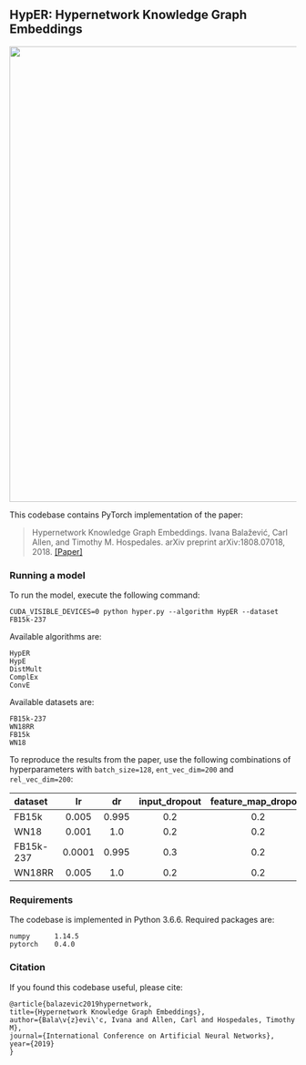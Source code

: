 
## HypER: Hypernetwork Knowledge Graph Embeddings

<p align="center">
  <img src="https://raw.githubusercontent.com/ibalazevic/HypER/master/hyper.png"/ width=800>
</p>

This codebase contains PyTorch implementation of the paper:

> Hypernetwork Knowledge Graph Embeddings.
> Ivana Balažević, Carl Allen, and Timothy M. Hospedales.
> arXiv preprint arXiv:1808.07018, 2018.
> [[Paper]](https://arxiv.org/pdf/1808.07018.pdf)

### Running a model

To run the model, execute the following command:

`CUDA_VISIBLE_DEVICES=0 python hyper.py --algorithm HypER --dataset FB15k-237`


Available algorithms are:

    HypER
    HypE
    DistMult
    ComplEx
    ConvE

Available datasets are:
    
    FB15k-237
    WN18RR
    FB15k
    WN18

To reproduce the results from the paper, use the following combinations of hyperparameters with `batch_size=128`, `ent_vec_dim=200` and `rel_vec_dim=200`:

dataset | lr | dr | input_dropout | feature_map_dropout | hidden_dropout | label_smoothing 
:--- | :---: | :---: | :---: | :---: | :---: | :---: | 
FB15k | 0.005 | 0.995 | 0.2 | 0.2 | 0.3 | 0.
WN18 | 0.001 | 1.0 | 0.2 | 0.2 | 0.3 | 0.1
FB15k-237 | 0.0001 | 0.995 | 0.3 | 0.2 | 0.3 | 0.1
WN18RR | 0.005 | 1.0 | 0.2 | 0.2 | 0.3| 0.1

### Requirements

The codebase is implemented in Python 3.6.6. Required packages are:

    numpy      1.14.5
    pytorch    0.4.0

### Citation

If you found this codebase useful, please cite:

    @article{balazevic2019hypernetwork,
    title={Hypernetwork Knowledge Graph Embeddings},
    author={Bala\v{z}evi\'c, Ivana and Allen, Carl and Hospedales, Timothy M},
    journal={International Conference on Artificial Neural Networks},
    year={2019}
    }
